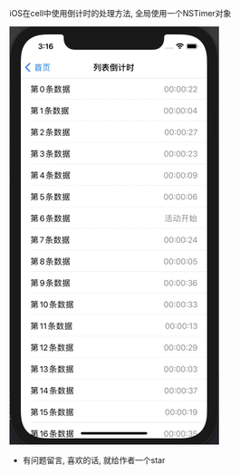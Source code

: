 iOS在cell中使用倒计时的处理方法, 全局使用一个NSTimer对象


![倒计时列表](https://raw.githubusercontent.com/biyuhuaping/ZBCountDownManager/master/cell%E5%80%92%E8%AE%A1%E6%97%B6.gif)


* 有问题留言, 喜欢的话, 就给作者一个star
